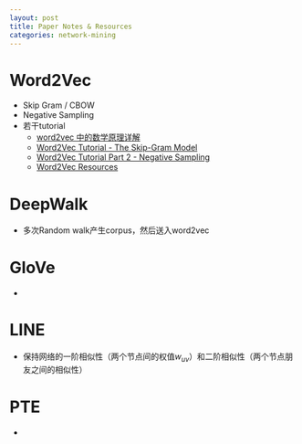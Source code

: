 ```yaml
---
layout: post
title: Paper Notes & Resources
categories: network-mining
---
```

# Word2Vec
- Skip Gram / CBOW
- Negative Sampling
- 若干tutorial
    - [word2vec 中的数学原理详解](http://blog.csdn.net/itplus/article/details/37969519)
    - [Word2Vec Tutorial - The Skip-Gram Model](http://mccormickml.com/2016/04/19/word2vec-tutorial-the-skip-gram-model/)
    - [Word2Vec Tutorial Part 2 - Negative Sampling](http://mccormickml.com/2017/01/11/word2vec-tutorial-part-2-negative-sampling/)
    - [Word2Vec Resources](http://mccormickml.com/2016/04/27/word2vec-resources/)

# DeepWalk
- 多次Random walk产生corpus，然后送入word2vec

# GloVe
- 

# LINE
- 保持网络的一阶相似性（两个节点间的权值$w_{uv}$）和二阶相似性（两个节点朋友之间的相似性）

# PTE
- 





